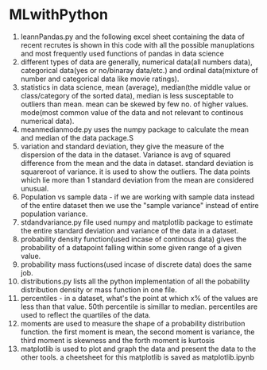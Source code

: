 # MLwithPython
1. leannPandas.py and the following excel sheet containing the data of recent recrutes is shown in this code with all the possible manuplations and most frequently used functions of pandas in data science
2. different types of data are generally, numerical data(all numbers data), categorical data(yes or no/binaray data/etc.) and ordinal data(mixture of number and categorical data like movie ratings).
3. statistics in data science, mean (average), median(the middle value or class/category of the sorted data), median is less susceptable to outliers than mean. mean can be skewed by few no. of higher values. mode(most common value of the data and not relevant to continous numerical data).
4. meanmedianmode.py uses the numpy package to calculate the mean and median of the data package.S
5. variation and standard deviation, they give the measure of the dispersion of the data in the dataset. Variance is avg of squared difference from the mean and the data in dataset. standard deviation is squareroot of variance. it is used to show the outliers. The data points which lie more than 1 standard deviation from the mean are considered unusual.
6. Population vs sample data - if we are working with sample data instead of the entire dataset then we use the "sample variance" instead of entire population variance.
7. stdandvariance.py file used numpy and matplotlib package to estimate the entire standard deviation and variance of the data in a dataset.
8. probability density function(used incase of continous data) gives the probability of a datapoint falling within some given range of a given value.
9. probability mass fuctions(used incase of discrete data) does the same job.
10. distributions.py lists all the python implementation of all the pobability distribution density or mass function in one file.
11. percentiles - in a dataset, what's the point at which x% of the values are less than that value. 50th percentile is simillar to median. percentiles are used to reflect the quartiles of the data. 
12. moments are used to measure the shape of a probability distribution function. the first moment is mean, the second moment is variance, the third moment is skewness and the forth moment is kurtosis
13. matplotlib is used to plot and graph the data and present the data to the other tools. a cheetsheet for this matplotlib is saved as matplotlib.ipynb 

